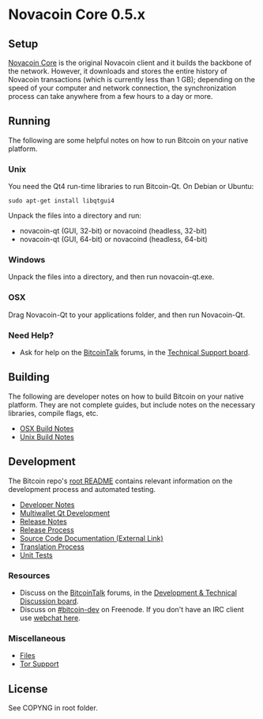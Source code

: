 Novacoin Core 0.5.x
=====================

Setup
---------------------
[Novacoin Core](http://sourceforge.net/projects/novacoin/files/) is the original Novacoin client and it builds the backbone of the network. However, it downloads and stores the entire history of Novacoin transactions (which is currently less than 1 GB); depending on the speed of your computer and network connection, the synchronization process can take anywhere from a few hours to a day or more.

Running
---------------------
The following are some helpful notes on how to run Bitcoin on your native platform. 

### Unix

You need the Qt4 run-time libraries to run Bitcoin-Qt. On Debian or Ubuntu:

	sudo apt-get install libqtgui4

Unpack the files into a directory and run:

- novacoin-qt (GUI, 32-bit) or novacoind (headless, 32-bit)
- novacoin-qt (GUI, 64-bit) or novacoind (headless, 64-bit)



### Windows

Unpack the files into a directory, and then run novacoin-qt.exe.

### OSX

Drag Novacoin-Qt to your applications folder, and then run Novacoin-Qt.

### Need Help?

* Ask for help on the [BitcoinTalk](https://bitcointalk.org/) forums, in the [Technical Support board](https://bitcointalk.org/index.php?board=4.0).

Building
---------------------
The following are developer notes on how to build Bitcoin on your native platform. They are not complete guides, but include notes on the necessary libraries, compile flags, etc.

- [OSX Build Notes](build-osx.md)
- [Unix Build Notes](build-unix.md)

Development
---------------------
The Bitcoin repo's [root README](https://github.com/bitcoin/bitcoin/blob/master/README.md) contains relevant information on the development process and automated testing.

- [Developer Notes](developer-notes.md)
- [Multiwallet Qt Development](multiwallet-qt.md)
- [Release Notes](release-notes.md)
- [Release Process](release-process.md)
- [Source Code Documentation (External Link)](https://dev.visucore.com/bitcoin/doxygen/)
- [Translation Process](translation_process.md)
- [Unit Tests](unit-tests.md)

### Resources
* Discuss on the [BitcoinTalk](https://bitcointalk.org/) forums, in the [Development & Technical Discussion board](https://bitcointalk.org/index.php?board=6.0).
* Discuss on [#bitcoin-dev](http://webchat.freenode.net/?channels=bitcoin) on Freenode. If you don't have an IRC client use [webchat here](http://webchat.freenode.net/?channels=bitcoin-dev).

### Miscellaneous
- [Files](files.md)
- [Tor Support](tor.md)

License
---------------------
See COPYNG in root folder.
